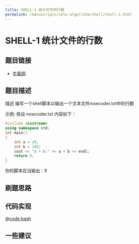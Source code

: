 ```yaml
---
title: SHELL-1 统计文件的行数
permalink: /manuscripts/solo-algorithm/shell/shell-1.html
---
```


# SHELL-1 统计文件的行数

## 题目链接

- [牛客网](https://www.nowcoder.com/practice/205ccba30b264ae697a78f425f276779)

## 题目描述

描述
编写一个shell脚本以输出一个文本文件nowcoder.txt中的行数

示例:
假设 nowcoder.txt 内容如下：

```cpp
#include <iostream>
using namespace std;
int main()
{
    int a = 10;
    int b = 100;
    cout << "a + b:" << a + b << endl;
    return 0;
}
```

你的脚本应当输出：9

## 刷题思路

## 代码实现

@[code bash](@algorithm/shell/shell-1.sh)

## 一些建议
